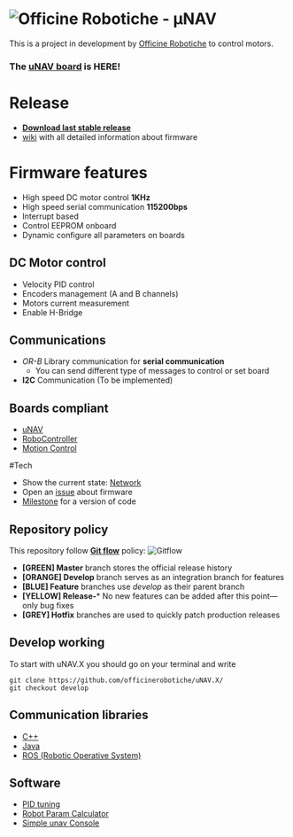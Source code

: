 # ![Officine Robotiche][Logo] - µNAV
This is a project in development by [Officine Robotiche] to control motors.

### **The [uNAV board](https://github.com/officinerobotiche/uNAVPCB) is HERE!**

# Release
- [**Download last stable release**](https://github.com/officinerobotiche/uNAV.X/releases)
- [wiki] with all detailed information about firmware

# Firmware features
- High speed DC motor control **1KHz**
- High speed serial communication **115200bps**
- Interrupt based
- Control EEPROM onboard
- Dynamic configure all parameters on boards

## DC Motor control
- Velocity PID control
- Encoders management (A and B channels) 
- Motors current measurement
- Enable H-Bridge

## Communications
- *OR-B* Library communication for **serial communication**
  - You can send different type of messages to control or set board
- **I2C** Communication (To be implemented)

## Boards compliant
- [uNAV](https://github.com/officinerobotiche/uNAVPCB)
- [RoboController](http://tuttoelettronica.net/archives/455)
- [Motion Control](http://raffaello.officinerobotiche.it/schede-elettroniche/motion-control/)

#Tech
- Show the current state: [Network](https://github.com/officinerobotiche/uNAV.X/network)
- Open an [issue](https://github.com/officinerobotiche/uNAV.X/issues) about firmware
- [Milestone](https://github.com/officinerobotiche/uNAV.X/milestones)  for a version of code

## Repository policy
This repository follow **[Git flow](https://www.atlassian.com/git/tutorials/comparing-workflows/gitflow-workflow)** policy:
![Gitflow](https://raw.githubusercontent.com/quickhack/translations/master/git-workflows-and-tutorials/images/git-workflows-gitflow.png)

- **[GREEN] Master** branch stores the official release history
- **[ORANGE] Develop** branch serves as an integration branch for features
- **[BLUE] Feature** branches use *develop* as their parent branch
- **[YELLOW] Release-*** No new features can be added after this point—only bug fixes
- **[GREY] Hotfix** branches are used to quickly patch production releases
 
## Develop working
To start with uNAV.X you should go on your terminal and write
```
git clone https://github.com/officinerobotiche/uNAV.X/
git checkout develop
```

## Communication libraries
- [C++](https://github.com/officinerobotiche/orblibcpp)
- [Java](https://github.com/officinerobotiche/orblibjar)
- [ROS (Robotic Operative System)](https://github.com/officinerobotiche/ros_serial_bridge)
 
## Software
- [PID tuning](https://github.com/officinerobotiche/uNav_PID_Tuner)
- [Robot Param Calculator](https://github.com/officinerobotiche/RobotParamCalculator)
- [Simple unav Console](https://github.com/officinerobotiche/simple_unav_console)

[wiki]:http://wiki.officinerobotiche.it/
[Officine Robotiche]:http://www.officinerobotiche.it/
[Logo]:http://2014.officinerobotiche.it/wp-content/uploads/sites/4/2014/09/ORlogoSimpleSmall.png
